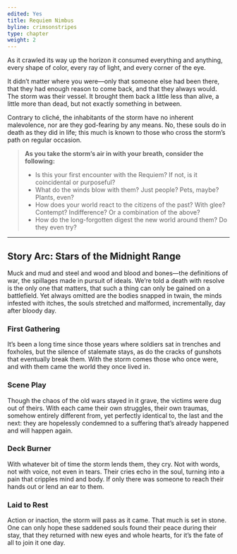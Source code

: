 ```yaml
---
edited: Yes
title: Requiem Nimbus
byline: crimsonstripes
type: chapter
weight: 2
---
```


As it crawled its way up the horizon it consumed everything and anything, every shape of color, every ray of light, and every corner of the eye.

It didn’t matter where you were—only that someone else had been there, that they had enough reason to come back, and that they always would. The storm was their vessel. It brought them back a little less than alive, a little more than dead, but not exactly something in between.

Contrary to cliché, the inhabitants of the storm have no inherent malevolence, nor are they god-fearing by any means. No, these souls do in death as they did in life; this much is known to those who cross the storm’s path on regular occasion.

> **As you take the storm’s air in with your breath, consider the following:**
> - Is this your first encounter with the Requiem? If not, is it coincidental or purposeful?
> - What do the winds blow with them? Just people? Pets, maybe? Plants, even?
> - How does your world react to the citizens of the past? With glee? Contempt? Indifference? Or a combination of the above?
> - How do the long-forgotten digest the new world around them? Do they even try? 
***

## Story Arc: Stars of the Midnight Range
Muck and mud and steel and wood and blood and bones—the definitions of war, the spillages made in pursuit of ideals. We’re told a death with resolve is the only one that matters, that such a thing can only be gained on a battlefield. Yet always omitted are the bodies snapped in twain, the minds infested with itches, the souls stretched and malformed, incrementally, day after bloody day.

### First Gathering
It’s been a long time since those years where soldiers sat in trenches and foxholes, but the silence of stalemate stays, as do the cracks of gunshots that eventually break them. With the storm comes those who once were, and with them came the world they once lived in.

### Scene Play
Though the chaos of the old wars stayed in it grave, the victims were dug out of theirs. With each came their own struggles, their own traumas, somehow entirely different from, yet perfectly identical to, the last and the next: they are hopelessly condemned to a suffering that’s already happened and will happen again.

### Deck Burner
With whatever bit of time the storm lends them, they cry. Not with words, not with voice, not even in tears. Their cries echo in the soul, turning into a pain that cripples mind and body. If only there was someone to reach their hands out or lend an ear to them.

### Laid to Rest
Action or inaction, the storm will pass as it came. That much is set in stone. One can only hope these saddened souls found their peace during their stay, that they returned with new eyes and whole hearts, for it’s the fate of all to join it one day.
